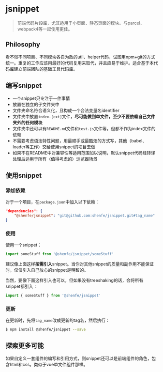 # jsnippet

> 前端代码片段库，尤其适用于小页面、静态页面的模块。与parcel、webpack4等一起使用更佳。

## Philosophy

看不惯不同项目、不同模块各自为政的util、helper代码，试图用npm+git的方式统一。重复的工作应该用最好的代码复用来取代，并且应易于维护。适合基于本代码库建立前端团队的基础工具代码库。

## 编写snippet

* 一个snippet只专注于一件事情
* 放置在独立的子文件夹中
* 文件夹命名符合语义化，且构成一个合法变量名identifier
* 文件夹中放置`index.[ext]`文件，**尽可能做到单文件，至少不要依赖自己文件夹外的任何模块**
* 文件夹中还可以有`README.md`文件和`test.js`文件等，但都不作为index文件的依赖
* 不需要考虑语法特性问题，用最顺手或最酷炫的方式写，其他（babel、loader等工作）交给使用snippet的项目去做
* 如果不在README中对兼容性等适用范围加以说明，默认snippet代码经转译处理后适用于所有（值得考虑的）浏览器场景

## 使用snippet

### 添加依赖

对于一个项目，在`package.json`中加入以下依赖：

```json
"dependencies": {
    "@shenfe/jsnippet": "git@github.com:shenfe/jsnippet.git#tag_name"
}
```

### 使用

使用一个snippet：

```js
import someStuff from '@shenfe/jsnippet/someStuff'
```

建议像上面这样**按需引入**snippet。当你对其他snippet的质量和副作用不能保证时，仅仅引入自己放心的snippet是明智的。

当然，要像下面这样引入也可以，但如果没有treeshaking的话，会将所有snippet都引入：

```js
import { someStuff } from '@shenfe/jsnippet'
```

### 更新

在更新时，先将`tag_name`改成更新的tag名，然后执行：

```bash
$ npm install @shenfe/jsnippet --save
```

## 探索更多可能

如果自定义一套组件的编写和引用方式，则snippet还可以是前端组件的角色，包含html和css。类似于vue单文件组件那样。
